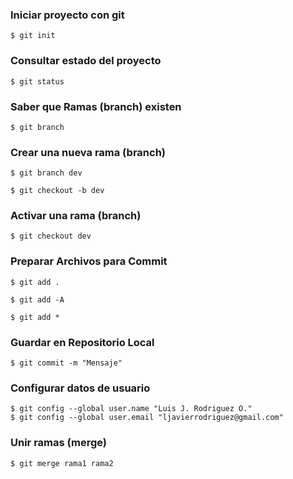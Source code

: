 ### Iniciar proyecto con git

    $ git init

### Consultar estado del proyecto

    $ git status

### Saber que Ramas (branch) existen

    $ git branch

### Crear una nueva rama (branch)

    $ git branch dev

    $ git checkout -b dev 

### Activar una rama (branch)

    $ git checkout dev

### Preparar Archivos para Commit

    $ git add .

    $ git add -A

    $ git add *

### Guardar en Repositorio Local

    $ git commit -m "Mensaje"


### Configurar datos de usuario

    $ git config --global user.name "Luis J. Rodriguez O."
    $ git config --global user.email "ljavierrodriguez@gmail.com"


### Unir ramas (merge)

    $ git merge rama1 rama2